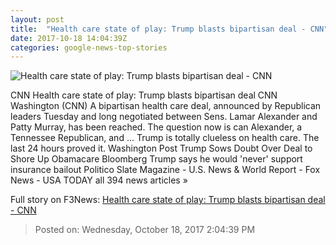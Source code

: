 ```yaml
---
layout: post
title:  "Health care state of play: Trump blasts bipartisan deal - CNN"
date: 2017-10-18 14:04:39Z
categories: google-news-top-stories
---
```


![Health care state of play: Trump blasts bipartisan deal - CNN](http://cdn.cnn.com/cnnnext/dam/assets/171016143329-president-trump-rose-garden-10-16-2017-super-tease.jpg)

CNN Health care state of play: Trump blasts bipartisan deal CNN Washington (CNN) A bipartisan health care deal, announced by Republican leaders Tuesday and long negotiated between Sens. Lamar Alexander and Patty Murray, has been reached. The question now is can Alexander, a Tennessee Republican, and ... Trump is totally clueless on health care. The last 24 hours proved it. Washington Post Trump Sows Doubt Over Deal to Shore Up Obamacare Bloomberg Trump says he would 'never' support insurance bailout Politico Slate Magazine - U.S. News & World Report - Fox News - USA TODAY all 394 news articles »


Full story on F3News: [Health care state of play: Trump blasts bipartisan deal - CNN](http://www.f3nws.com/n/JaSxpE)

> Posted on: Wednesday, October 18, 2017 2:04:39 PM
